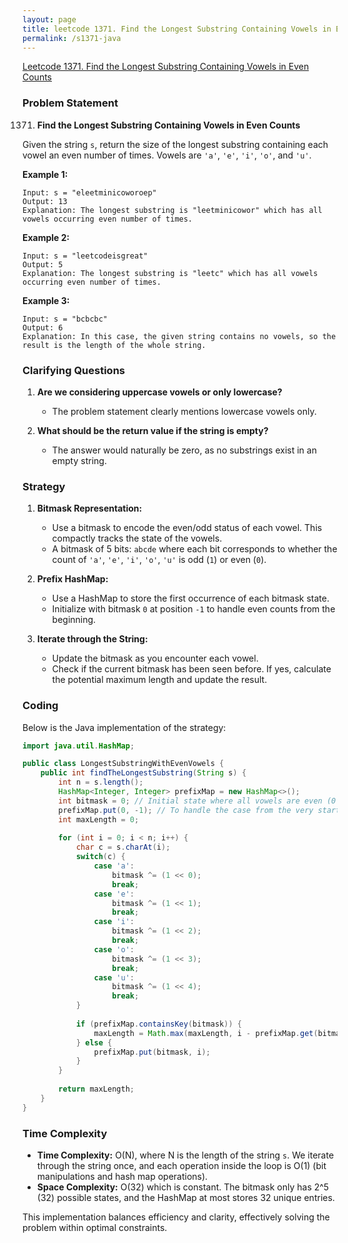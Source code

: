 ```yaml
---
layout: page
title: leetcode 1371. Find the Longest Substring Containing Vowels in Even Counts
permalink: /s1371-java
---
```

[Leetcode 1371. Find the Longest Substring Containing Vowels in Even Counts](https://algoadvance.github.io/algoadvance/l1371)
### Problem Statement

1371. **Find the Longest Substring Containing Vowels in Even Counts**

Given the string `s`, return the size of the longest substring containing each vowel an even number of times. Vowels are `'a'`, `'e'`, `'i'`, `'o'`, and `'u'`.

**Example 1:**

```
Input: s = "eleetminicoworoep"
Output: 13
Explanation: The longest substring is "leetminicowor" which has all vowels occurring even number of times.
```

**Example 2:**

```
Input: s = "leetcodeisgreat"
Output: 5
Explanation: The longest substring is "leetc" which has all vowels occurring even number of times.
```

**Example 3:**

```
Input: s = "bcbcbc"
Output: 6
Explanation: In this case, the given string contains no vowels, so the result is the length of the whole string.
```

### Clarifying Questions

1. **Are we considering uppercase vowels or only lowercase?**
   - The problem statement clearly mentions lowercase vowels only.
   
2. **What should be the return value if the string is empty?**
   - The answer would naturally be zero, as no substrings exist in an empty string.

### Strategy

1. **Bitmask Representation:** 
   - Use a bitmask to encode the even/odd status of each vowel. This compactly tracks the state of the vowels.
   - A bitmask of 5 bits: `abcde` where each bit corresponds to whether the count of `'a'`, `'e'`, `'i'`, `'o'`, `'u'` is odd (`1`) or even (`0`).

2. **Prefix HashMap:**
   - Use a HashMap to store the first occurrence of each bitmask state.
   - Initialize with bitmask `0` at position `-1` to handle even counts from the beginning.

3. **Iterate through the String:**
   - Update the bitmask as you encounter each vowel.
   - Check if the current bitmask has been seen before. If yes, calculate the potential maximum length and update the result.

### Coding

Below is the Java implementation of the strategy:

```java
import java.util.HashMap;

public class LongestSubstringWithEvenVowels {
    public int findTheLongestSubstring(String s) {
        int n = s.length();
        HashMap<Integer, Integer> prefixMap = new HashMap<>();
        int bitmask = 0; // Initial state where all vowels are even (0 count).
        prefixMap.put(0, -1); // To handle the case from the very start
        int maxLength = 0;
        
        for (int i = 0; i < n; i++) {
            char c = s.charAt(i);
            switch(c) {
                case 'a':
                    bitmask ^= (1 << 0);
                    break;
                case 'e':
                    bitmask ^= (1 << 1);
                    break;
                case 'i':
                    bitmask ^= (1 << 2);
                    break;
                case 'o':
                    bitmask ^= (1 << 3);
                    break;
                case 'u':
                    bitmask ^= (1 << 4);
                    break;
            }
            
            if (prefixMap.containsKey(bitmask)) {
                maxLength = Math.max(maxLength, i - prefixMap.get(bitmask));
            } else {
                prefixMap.put(bitmask, i);
            }
        }
        
        return maxLength;
    }
}
```

### Time Complexity

- **Time Complexity:** O(N), where N is the length of the string `s`. We iterate through the string once, and each operation inside the loop is O(1) (bit manipulations and hash map operations).
- **Space Complexity:** O(32) which is constant. The bitmask only has 2^5 (32) possible states, and the HashMap at most stores 32 unique entries.

This implementation balances efficiency and clarity, effectively solving the problem within optimal constraints.
